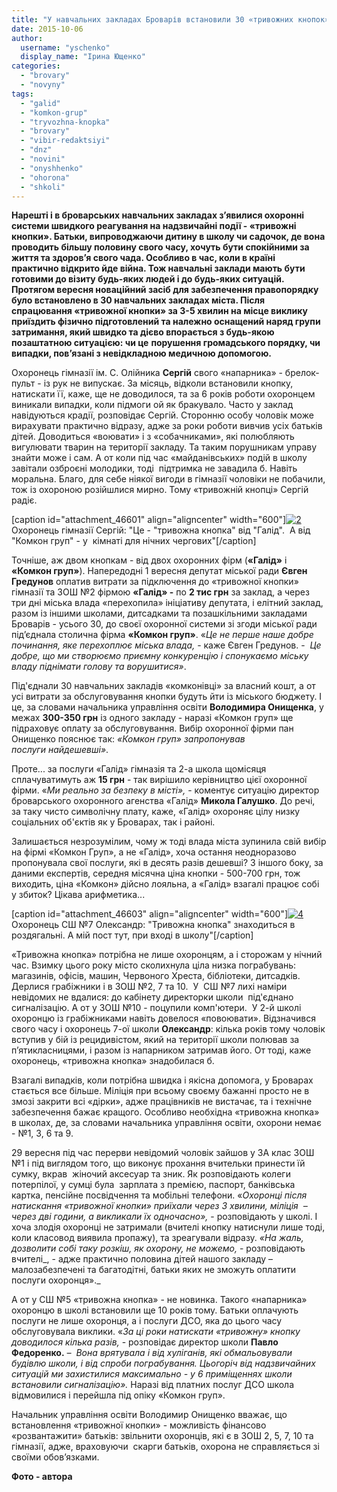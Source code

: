 ```yaml
---
title: "У навчальних закладах Броварів встановили 30 «тривожних кнопок»"
date: 2015-10-06
author: 
  username: "yschenko"
  display_name: "Ірина Ющенко"
categories: 
  - "brovary"
  - "novyny"
tags: 
  - "galid"
  - "komkon-grup"
  - "tryvozhna-knopka"
  - "brovary"
  - "vibir-redaktsiyi"
  - "dnz"
  - "novini"
  - "onyshhenko"
  - "ohorona"
  - "shkoli"
---
```


**Нарешті і в броварських навчальних закладах з’явилися охоронні системи швидкого реагування на надзвичайні події - «тривожні кнопки». Батьки, випроводжаючи дитину в школу чи садочок, де вона проводить більшу половину свого часу, хочуть бути спокійними за життя та здоров’я свого чада. Особливо в час, коли в країні  практично відкрито йде війна. Тож навчальні заклади мають бути готовими до візиту будь-яких людей і до будь-яких ситуацій. Протягом вересня новаційний засіб для забезпечення правопорядку було встановлено в 30 навчальних закладах міста. Після спрацювання «тривожної кнопки» за 3-5 хвилин на місце виклику приїздить фізично підготовлений та належно оснащений наряд групи затримання, який швидко та дієво впорається з будь-якою позаштатною ситуацією: чи це** **порушення громадського порядку, чи випадки, пов’язані з невідкладною медичною допомогою.**

Охоронець гімназії ім. С. Олійника **Сергій** свого «напарника» - брелок-пульт - із рук не випускає. За місяць, відколи встановили кнопку, натискати її, каже, ще не доводилося, та за 6 років роботи охоронцем виникали випадки, коли підмоги ой як бракувало. Часто у заклад навідуються крадії, розповідає Сергій. Сторонню особу чоловік може вирахувати практично відразу, адже за роки роботи вивчив усіх батьків дітей. Доводиться «воювати» і з «собачниками», які полюбляють вигулювати тварин на території закладу. Та таким порушникам управу знайти може і сам. А от коли під час «майданівських» подій в школу завітали озброєні молодики, тоді  підтримка не завадила б. Навіть моральна. Благо, для себе ніякої вигоди в гімназії чоловіки не побачили, тож із охороною розійшлися мирно. Тому «тривожній кнопці» Сергій радіє.

\[caption id="attachment\_46601" align="aligncenter" width="600"\][![2](https://mpz.brovary.org/wp-content/uploads/2015/09/210.jpg)](https://mpz.brovary.org/wp-content/uploads/2015/09/210.jpg) Охоронець гімназії Сергій: "Це - "тривожна кнопка" від "Галід".  А від "Комкон груп" - у  кімнаті для нічних чергових"\[/caption\]

Точніше, аж двом кнопкам - від двох охоронних фірм (**«**Галід**»** і **«**Комкон груп**»**). Напередодні 1 вересня депутат міської ради **Євген Гредунов** оплатив витрати за підключення до «тривожної кнопки» гімназії та ЗОШ №2 фірмою **«Галід» -** по **2 тис грн** за заклад, а через три дні міська влада «перехопила» ініціативу депутата, і елітний заклад, разом із іншими школами, дитсадками та позашкільними закладами Броварів - усього 30, до своєї охоронної системи зі згоди міської ради під’єднала столична фірма **«Комкон груп»**. «_Це не перше наше добре починання, яке перехоплює міська влада,_ - каже Євген Гредунов. -  _Це добре, що ми створюємо приємну конкуренцію і спонукаємо міську владу піднімати голову та ворушитися»_.

Під'єднали 30 навчальних закладів «комконівці» за власний кошт, а от усі витрати за обслуговування кнопки будуть йти із міського бюджету. І це, за словами начальника управління освіти **Володимира Онищенка**, у межах **300-350 грн** із одного закладу - наразі «Комкон груп» ще підраховує оплату за обслуговування. Вибір охоронної фірми пан Онищенко пояснює так: _«Комкон груп» запропонував послуги найдешевші»_.

Проте... за послуги «Галід» гімназія та 2-а школа щомісяця сплачуватимуть аж **15 грн** \- так вирішило керівництво цієї охоронної фірми. «_Ми реально за безпеку в місті»,_ - коментує ситуацію директор броварського охоронного агенства «Галід» **Микола Галушко**. До речі, за таку чисто символічну плату, каже, «Галід» охороняє цілу низку соціальних об'єктів як у Броварах, так і районі.

Залишається незрозумілим, чому ж тоді влада міста зупинила свій вибір на фірмі «Комкон Груп», а не «Галід», хоча остання неодноразово пропонувала свої послуги, які в десять разів дешевші? З іншого боку, за даними експертів, середня місячна ціна кнопки - 500-700 грн, тож виходить, ціна «Комкон» дійсно лояльна, а «Галід» взагалі працює собі у збиток? Цікава арифметика...

\[caption id="attachment\_46603" align="aligncenter" width="600"\][![4](https://mpz.brovary.org/wp-content/uploads/2015/09/45.jpg)](https://mpz.brovary.org/wp-content/uploads/2015/09/45.jpg) Охоронець СШ №7 Олександр: "Тривожна кнопка" знаходиться в роздягальні. А мій пост тут, при вході в школу"\[/caption\]

«Тривожна кнопка» потрібна не лише охоронцям, а і сторожам у нічний час. Взимку цього року місто сколихнула ціла низка пограбувань: магазинів, офісів, машин, Червоного Хреста, бібліотеки, дитсадків. Дерлися грабіжники і в ЗОШ №2, 7 та 10.  У  СШ №7 лихі наміри невідомих не вдалися: до кабінету директорки школи  під'єднано сигналізацію. А от у ЗОШ №10 - поцупили комп'ютери.  У 2-й школі охоронцю із грабіжниками навіть довелося «повоювати». Відзначився свого часу і охоронець 7-ої школи **Олександр**: кілька років тому чоловік вступив у бій із рецидивістом, який на території школи полював за п’ятикласницями, і разом із напарником затримав його. От тоді, каже охоронець, «тривожна кнопка» знадобилася б.

Взагалі випадків, коли потрібна швидка і якісна допомога, у Броварах стається все більше. Міліція при всьому своєму бажанні просто не в змозі закрити всі «дірки», адже працівників не вистачає, та і технічне забезпечення бажає кращого. Особливо необхідна «тривожна кнопка» в школах, де, за словами начальника управління освіти, охорони немає - №1, 3, 6 та 9.

29 вересня під час перерви невідомий чоловік зайшов у 3А клас ЗОШ №1 і під виглядом того, що виконує прохання вчительки принести їй сумку, вкрав  жіночий аксесуар та зник. Як розповідають колеги потерпілої, у сумці була  зарплата з премією, паспорт, банківська картка, пенсійне посвідчення та мобільні телефони. «_Охоронці після натискання «тривожної кнопки» приїхали через 3 хвилини, міліція  – через дві години, а викликали їх одночасно»,_ \- розповідають у школі. І хоча злодія охоронці не затримали (вчителі кнопку натиснули лише тоді, коли класовод виявила пропажу), та зреагували відразу. _«На жаль, дозволити собі таку розкіш, як охорону, не можемо,_ \- розповідають вчителі_, - адже практично половина дітей нашого закладу – малозабезпечені та багатодітні, батьки яких не зможуть оплатити послуги охоронця»._

А от у СШ №5 «тривожна кнопка» - не новинка. Такого «напарника» охоронцю в школі встановили ще 10 років тому. Батьки оплачують послуги не лише охоронця, а і послуги ДСО, яка до цього часу обслуговувала виклики. «_За ці роки натискати «тривожну» кнопку доводилося кілька разів,_ - розповідає директор школи **Павло Федоренко.** _–  Вона врятувала і від хуліганів, які обмальовували будівлю школи, і від спроби пограбування. Цьогоріч від надзвичайних ситуацій ми захистилися максимально - у 6 приміщеннях школи  встановили сигналізацію»._ Наразі від платних послуг ДСО школа відмовилися і перейшла під опіку «Комкон груп».

Начальник управління освіти Володимир Онищенко вважає, що встановлення «тривожної кнопки» - можливість фінансово «розвантажити» батьків: звільнити охоронців, які є в ЗОШ 2, 5, 7, 10 та гімназії, адже, враховуючи  скарги батьків, охорона не справляється зі своїми обов’язками.

**Фото - автора**
